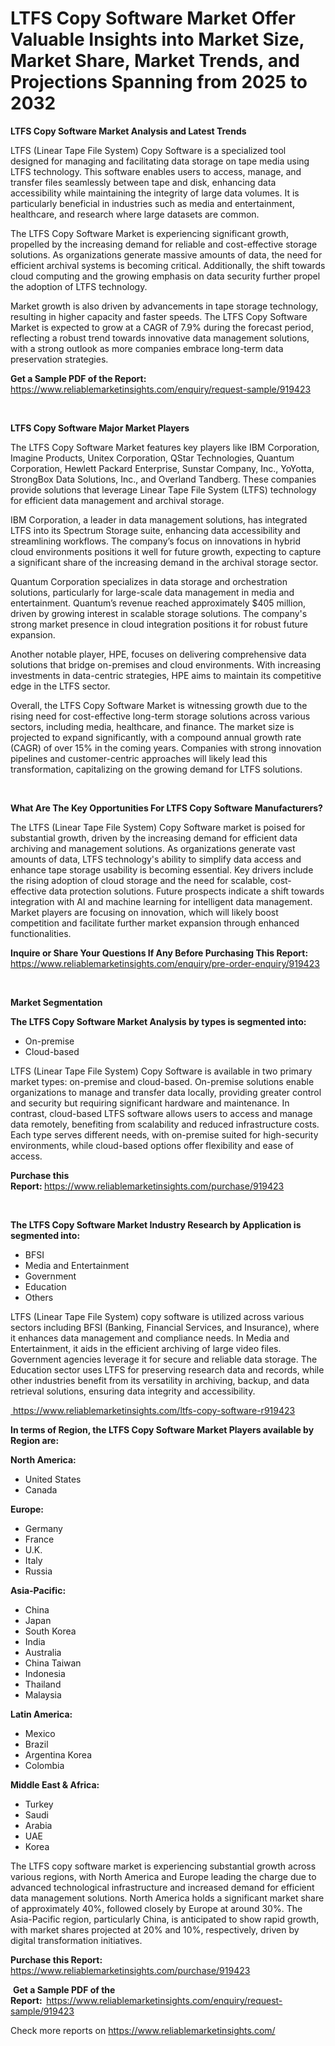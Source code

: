 <p><h1>LTFS Copy Software Market Offer Valuable Insights into Market Size, Market Share, Market Trends, and Projections Spanning from 2025 to 2032</h1></p><p><strong>LTFS Copy Software Market Analysis and Latest Trends</strong></p>
<p><p>LTFS (Linear Tape File System) Copy Software is a specialized tool designed for managing and facilitating data storage on tape media using LTFS technology. This software enables users to access, manage, and transfer files seamlessly between tape and disk, enhancing data accessibility while maintaining the integrity of large data volumes. It is particularly beneficial in industries such as media and entertainment, healthcare, and research where large datasets are common.</p><p>The LTFS Copy Software Market is experiencing significant growth, propelled by the increasing demand for reliable and cost-effective storage solutions. As organizations generate massive amounts of data, the need for efficient archival systems is becoming critical. Additionally, the shift towards cloud computing and the growing emphasis on data security further propel the adoption of LTFS technology.</p><p>Market growth is also driven by advancements in tape storage technology, resulting in higher capacity and faster speeds. The LTFS Copy Software Market is expected to grow at a CAGR of 7.9% during the forecast period, reflecting a robust trend towards innovative data management solutions, with a strong outlook as more companies embrace long-term data preservation strategies.</p></p>
<p><strong>Get a Sample PDF of the Report:&nbsp;</strong> <a href="https://www.reliablemarketinsights.com/enquiry/request-sample/919423?utm_campaign=2566&utm_medium=2&utm_source=Github&utm_content=ia&utm_term=07032025&utm_id=ltfs-copy-software">https://www.reliablemarketinsights.com/enquiry/request-sample/919423</a></p>
<p>&nbsp;</p>
<p><strong>LTFS Copy Software Major Market Players</strong></p>
<p><p>The LTFS Copy Software Market features key players like IBM Corporation, Imagine Products, Unitex Corporation, QStar Technologies, Quantum Corporation, Hewlett Packard Enterprise, Sunstar Company, Inc., YoYotta, StrongBox Data Solutions, Inc., and Overland Tandberg. These companies provide solutions that leverage Linear Tape File System (LTFS) technology for efficient data management and archival storage.</p><p>IBM Corporation, a leader in data management solutions, has integrated LTFS into its Spectrum Storage suite, enhancing data accessibility and streamlining workflows. The company’s focus on innovations in hybrid cloud environments positions it well for future growth, expecting to capture a significant share of the increasing demand in the archival storage sector.</p><p>Quantum Corporation specializes in data storage and orchestration solutions, particularly for large-scale data management in media and entertainment. Quantum’s revenue reached approximately $405 million, driven by growing interest in scalable storage solutions. The company's strong market presence in cloud integration positions it for robust future expansion.</p><p>Another notable player, HPE, focuses on delivering comprehensive data solutions that bridge on-premises and cloud environments. With increasing investments in data-centric strategies, HPE aims to maintain its competitive edge in the LTFS sector.</p><p>Overall, the LTFS Copy Software Market is witnessing growth due to the rising need for cost-effective long-term storage solutions across various sectors, including media, healthcare, and finance. The market size is projected to expand significantly, with a compound annual growth rate (CAGR) of over 15% in the coming years. Companies with strong innovation pipelines and customer-centric approaches will likely lead this transformation, capitalizing on the growing demand for LTFS solutions.</p></p>
<p>&nbsp;</p>
<p><strong>What Are The Key Opportunities For LTFS Copy Software Manufacturers?</strong></p>
<p><p>The LTFS (Linear Tape File System) Copy Software market is poised for substantial growth, driven by the increasing demand for efficient data archiving and management solutions. As organizations generate vast amounts of data, LTFS technology's ability to simplify data access and enhance tape storage usability is becoming essential. Key drivers include the rising adoption of cloud storage and the need for scalable, cost-effective data protection solutions. Future prospects indicate a shift towards integration with AI and machine learning for intelligent data management. Market players are focusing on innovation, which will likely boost competition and facilitate further market expansion through enhanced functionalities.</p></p>
<p><strong>Inquire or Share Your Questions If Any Before Purchasing This Report:</strong> <a href="https://www.reliablemarketinsights.com/enquiry/pre-order-enquiry/919423?utm_campaign=2566&utm_medium=2&utm_source=Github&utm_content=ia&utm_term=07032025&utm_id=ltfs-copy-software">https://www.reliablemarketinsights.com/enquiry/pre-order-enquiry/919423</a></p>
<p>&nbsp;</p>
<p><strong>Market Segmentation</strong></p>
<p><strong>The LTFS Copy Software Market Analysis by types is segmented into:</strong></p>
<p><ul><li>On-premise</li><li>Cloud-based</li></ul></p>
<p><p>LTFS (Linear Tape File System) Copy Software is available in two primary market types: on-premise and cloud-based. On-premise solutions enable organizations to manage and transfer data locally, providing greater control and security but requiring significant hardware and maintenance. In contrast, cloud-based LTFS software allows users to access and manage data remotely, benefiting from scalability and reduced infrastructure costs. Each type serves different needs, with on-premise suited for high-security environments, while cloud-based options offer flexibility and ease of access.</p></p>
<p><strong>Purchase this Report:&nbsp;</strong><a href="https://www.reliablemarketinsights.com/purchase/919423?utm_campaign=2566&utm_medium=2&utm_source=Github&utm_content=ia&utm_term=07032025&utm_id=ltfs-copy-software">https://www.reliablemarketinsights.com/purchase/919423</a></p>
<p>&nbsp;</p>
<p><strong>The LTFS Copy Software Market Industry Research by Application is segmented into:</strong></p>
<p><ul><li>BFSI</li><li>Media and Entertainment</li><li>Government</li><li>Education</li><li>Others</li></ul></p>
<p><p>LTFS (Linear Tape File System) copy software is utilized across various sectors including BFSI (Banking, Financial Services, and Insurance), where it enhances data management and compliance needs. In Media and Entertainment, it aids in the efficient archiving of large video files. Government agencies leverage it for secure and reliable data storage. The Education sector uses LTFS for preserving research data and records, while other industries benefit from its versatility in archiving, backup, and data retrieval solutions, ensuring data integrity and accessibility.</p></p>
<p><a href="https://www.reliablemarketinsights.com/ltfs-copy-software-r919423?utm_campaign=2566&utm_medium=2&utm_source=Github&utm_content=ia&utm_term=07032025&utm_id=ltfs-copy-software">&nbsp;https://www.reliablemarketinsights.com/ltfs-copy-software-r919423</a></p>
<p><strong>In terms of Region, the LTFS Copy Software Market Players available by Region are:</strong></p>
<p>
    <p> <strong> North America: </strong>
        <ul>
            <li>United States</li>
            <li>Canada</li>
        </ul>
        </p> 
    <p> <strong> Europe: </strong>
        <ul>
            <li>Germany</li>
            <li>France</li>
            <li>U.K.</li>
            <li>Italy</li>
            <li>Russia</li>
        </ul>
        </p> 
    <p> <strong> Asia-Pacific: </strong>
        <ul>
            <li>China</li>
            <li>Japan</li>
            <li>South Korea</li>
            <li>India</li>
            <li>Australia</li>
            <li>China Taiwan</li>
            <li>Indonesia</li>
            <li>Thailand</li>
            <li>Malaysia</li>
        </ul>
        </p> 
    <p> <strong> Latin America: </strong>
        <ul>
            <li>Mexico</li>
            <li>Brazil</li>
            <li>Argentina Korea</li>
            <li>Colombia</li>
        </ul>
        </p> 
    <p> <strong> Middle East & Africa: </strong>
        <ul>
            <li>Turkey</li>
            <li>Saudi</li>
            <li>Arabia</li>
            <li>UAE</li>
            <li>Korea</li>
        </ul>
    </p>
    </p>
<p><p>The LTFS copy software market is experiencing substantial growth across various regions, with North America and Europe leading the charge due to advanced technological infrastructure and increased demand for efficient data management solutions. North America holds a significant market share of approximately 40%, followed closely by Europe at around 30%. The Asia-Pacific region, particularly China, is anticipated to show rapid growth, with market shares projected at 20% and 10%, respectively, driven by digital transformation initiatives.</p></p>
<p><strong>Purchase this Report: </strong><a href="https://www.reliablemarketinsights.com/purchase/919423?utm_campaign=2566&utm_medium=2&utm_source=Github&utm_content=ia&utm_term=07032025&utm_id=ltfs-copy-software">https://www.reliablemarketinsights.com/purchase/919423</a></p>
<p>&nbsp;<strong>Get a Sample PDF of the Report:&nbsp;&nbsp;</strong><a href="https://www.reliablemarketinsights.com/enquiry/request-sample/919423?utm_campaign=2566&utm_medium=2&utm_source=Github&utm_content=ia&utm_term=07032025&utm_id=ltfs-copy-software">https://www.reliablemarketinsights.com/enquiry/request-sample/919423</a></p>
<p><strong></strong></p>
<p>Check more reports on <a href="https://www.reliablemarketinsights.com/?utm_campaign=2566&utm_medium=2&utm_source=Github&utm_content=ia&utm_term=07032025&utm_id=ltfs-copy-software">https://www.reliablemarketinsights.com/</a></p>
